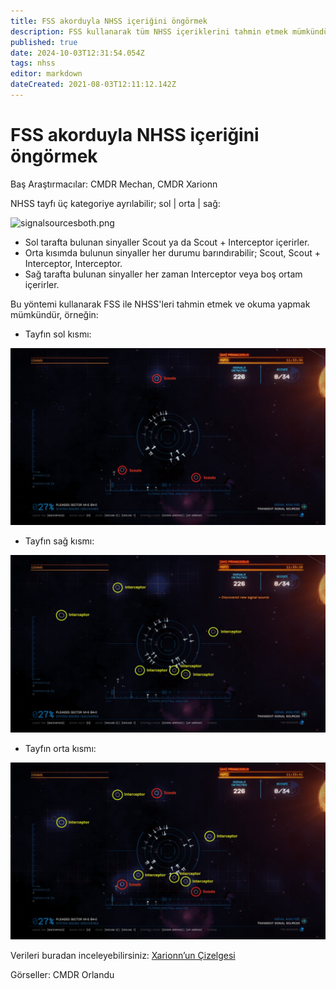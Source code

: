 ```yaml
---
title: FSS akorduyla NHSS içeriğini öngörmek
description: FSS kullanarak tüm NHSS içeriklerini tahmin etmek mümkündür
published: true
date: 2024-10-03T12:31:54.054Z
tags: nhss
editor: markdown
dateCreated: 2021-08-03T12:11:12.142Z
---
```


# FSS akorduyla NHSS içeriğini öngörmek

Baş Araştırmacılar: CMDR Mechan, CMDR Xarionn

NHSS tayfı üç kategoriye ayrılabilir; sol | orta | sağ:

![signalsourcesboth.png](/signalsourcesboth.png)

- Sol tarafta bulunan sinyaller Scout ya da Scout + Interceptor içerirler.
- Orta kısımda bulunun sinyaller her durumu barındırabilir; Scout, Scout + Interceptor, Interceptor.
- Sağ tarafta bulunan sinyaller her zaman Interceptor veya boş ortam içerirler.

Bu yöntemi kullanarak FSS ile NHSS'leri tahmin etmek ve okuma yapmak mümkündür, örneğin:

- Tayfın sol kısmı:

![nhss_fss_left.jpg](/img/nhss_fss_left.jpg)


- Tayfın sağ kısmı:

![nhss_fss_right.jpg](/img/nhss_fss_right.jpg)

- Tayfın orta kısmı:

![nhss_fss_middle.jpg](/img/nhss_fss_middle.jpg)

Verileri buradan inceleyebilirsiniz: [Xarionn’un Çizelgesi](https://docs.google.com/spreadsheets/d/14Ik0S1fV8FHJR5iJQpiSbJ1t_yntRJVBB6axeL3XErk/edit#gid=0)

Görseller: CMDR Orlandu